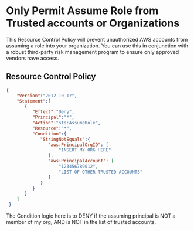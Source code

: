 # Only Permit Assume Role from Trusted accounts or Organizations

This Resource Control Policy will prevent unauthorized AWS accounts from assuming a role into your organization. You can use this in conjunction with a robust third-party risk management program to ensure only approved vendors have access.

## Resource Control Policy
```json
{
    "Version":"2012-10-17",
    "Statement":[
       {
          "Effect":"Deny",
          "Principal":"*",
          "Action":"sts:AssumeRole",
          "Resource":"*",
          "Condition":{
             "StringNotEquals":{
                "aws:PrincipalOrgID": [
                    "INSERT MY ORG HERE"
                ],
                "aws:PrincipalAccount": [
                    "123456789012",
                    "LIST OF OTHER TRUSTED ACCOUNTS"
                ]
             }
          }
       }
    ]
 }
 ```

 The Condition logic here is to DENY if the assuming principal is NOT a member of my org, AND is NOT in the list of trusted accounts.